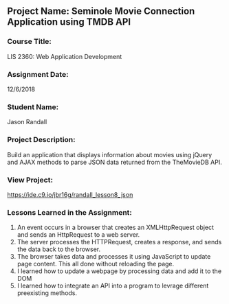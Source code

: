 ## Project Name:  Seminole Movie Connection Application using TMDB API

### Course Title:
LIS 2360:  Web Application Development

### Assignment Date:  
12/6/2018

### Student Name:  
Jason Randall

### Project Description:
Build an application that displays information about movies using jQuery and AJAX methods to parse JSON data returned from the TheMovieDB API.

### View Project:
https://ide.c9.io/jbr16g/randall_lesson8_json

### Lessons Learned in the Assignment:
1. An event occurs in a browser that creates an XMLHttpRequest object and sends an HttpRequest to a web server. 
2. The server processes the HTTPRequest, creates a response, and sends the data back to the browser. 
3. The browser takes data and processes it using JavaScript to update page content. This all done without reloading the page.
4. I learned how to update a webpage by processing data and add it to the DOM
5. I learned how to integrate an API into a program to levrage different preexisting methods.